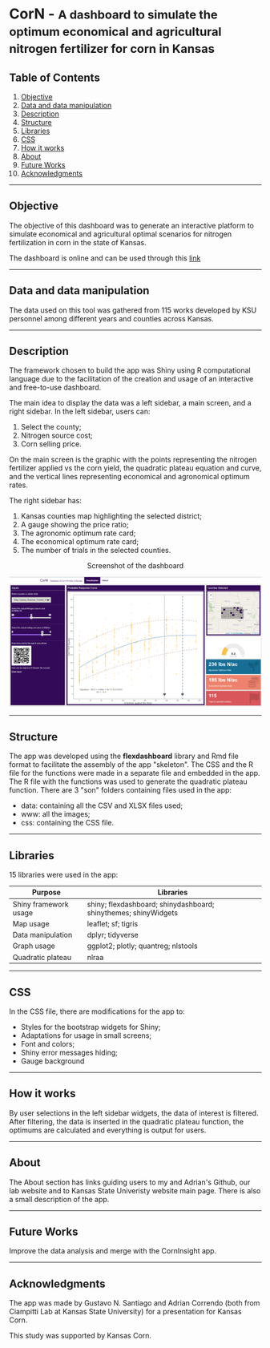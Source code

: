 # CorN - <small>A dashboard to simulate the optimum economical and agricultural nitrogen fertilizer for corn in Kansas</small>

## Table of Contents
1. [Objective](#objective)
2. [Data and data manipulation](#data-and-data-manipulation)
3. [Description](#description)
4. [Structure](#structure)
5. [Libraries](#libraries)
6. [CSS](#css)
7. [How it works](#how-it-works)
9. [About](#about)
9. [Future Works](#future-works)
10. [Acknowledgments](#acknowledgments)

---

## Objective

The objective of this dashboard was to generate an interactive platform to simulate economical and agricultural optimal scenarios for nitrogen fertilization in corn in the state of Kansas.

The dashboard is online and can be used through this [link](https://ciampittilab.shinyapps.io/CorN)

---

## Data and data manipulation

The data used on this tool was gathered from 115 works developed by KSU personnel among different years and counties across Kansas.

---

## Description

The framework chosen to build the app was Shiny using R computational language due to the facilitation of the creation and usage of an interactive and free-to-use dashboard.

The main idea to display the data was a left sidebar, a main screen, and a right sidebar. In the left sidebar, users can:

1. Select the county;
2. Nitrogen source cost;
3. Corn selling price.

On the main screen is the graphic with the points representing the nitrogen fertilizer applied vs the corn yield, the quadratic plateau equation and curve, and the vertical lines representing economical and agronomical optimum rates.

The right sidebar has:

1. Kansas counties map highlighting the selected district;
2. A gauge showing the price ratio;
3. The agronomic optimum rate card;
4. The economical optimum rate card;
5. The number of trials in the selected counties.

<center>Screenshot of the dashboard</center>

![Alternative management tab selection](Screen_1.png)

---

## Structure

The app was developed using the **flexdashboard** library and Rmd file format to facilitate the assembly of the app "skeleton". The CSS and the R file for the functions were made in a separate file and embedded in the app. The R file with the functions was used to generate the quadratic plateau function. There are 3 "son" folders containing files used in the app:
- data: containing all the CSV and XLSX files used;
- www: all the images;
- css: containing the CSS file.

---

## Libraries

15 libraries were used in the app:

| Purpose | Libraries | 
| ----------- | ----------- |
| Shiny framework usage | shiny; flexdashboard; shinydashboard; shinythemes; shinyWidgets |
| Map usage | leaflet; sf; tigris|
| Data manipulation | dplyr; tidyverse |
| Graph usage | ggplot2; plotly; quantreg; nlstools |
| Quadratic plateau | nlraa |

---

## CSS

In the CSS file, there are modifications for the app to:
- Styles for the bootstrap widgets for Shiny;
- Adaptations for usage in small screens;
- Font and colors;
- Shiny error messages hiding;
- Gauge background

---

## How it works

By user selections in the left sidebar widgets, the data of interest is filtered. After filtering, the data is inserted in the quadratic plateau function, the optimums are calculated and everything is output for users.

---

## About

The About section has links guiding users to my and Adrian's Github, our lab website and to Kansas State Univeristy website main page. There is also a small description of the app.

---

## Future Works

Improve the data analysis and merge with the CornInsight app.

---

## Acknowledgments

The app was made by Gustavo N. Santiago and Adrian Correndo (both from Ciampitti Lab at Kansas State University) for a presentation for Kansas Corn.

This study was supported by Kansas Corn.